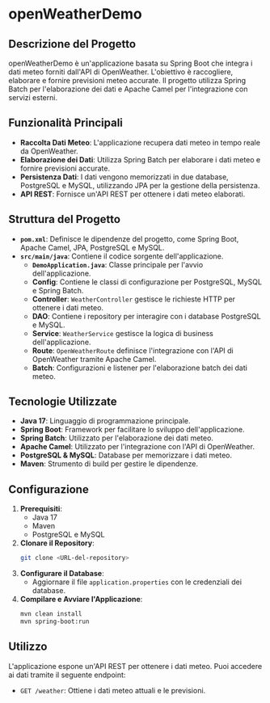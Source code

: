 # openWeatherDemo

## Descrizione del Progetto
openWeatherDemo è un'applicazione basata su Spring Boot che integra i dati meteo forniti dall'API di OpenWeather. L'obiettivo è raccogliere, elaborare e fornire previsioni meteo accurate. Il progetto utilizza Spring Batch per l'elaborazione dei dati e Apache Camel per l'integrazione con servizi esterni.

## Funzionalità Principali
- **Raccolta Dati Meteo**: L'applicazione recupera dati meteo in tempo reale da OpenWeather.
- **Elaborazione dei Dati**: Utilizza Spring Batch per elaborare i dati meteo e fornire previsioni accurate.
- **Persistenza Dati**: I dati vengono memorizzati in due database, PostgreSQL e MySQL, utilizzando JPA per la gestione della persistenza.
- **API REST**: Fornisce un'API REST per ottenere i dati meteo elaborati.

## Struttura del Progetto
- **`pom.xml`**: Definisce le dipendenze del progetto, come Spring Boot, Apache Camel, JPA, PostgreSQL e MySQL.
- **`src/main/java`**: Contiene il codice sorgente dell'applicazione.
  - **`DemoApplication.java`**: Classe principale per l'avvio dell'applicazione.
  - **Config**: Contiene le classi di configurazione per PostgreSQL, MySQL e Spring Batch.
  - **Controller**: `WeatherController` gestisce le richieste HTTP per ottenere i dati meteo.
  - **DAO**: Contiene i repository per interagire con i database PostgreSQL e MySQL.
  - **Service**: `WeatherService` gestisce la logica di business dell'applicazione.
  - **Route**: `OpenWeatherRoute` definisce l'integrazione con l'API di OpenWeather tramite Apache Camel.
  - **Batch**: Configurazioni e listener per l'elaborazione batch dei dati meteo.

## Tecnologie Utilizzate
- **Java 17**: Linguaggio di programmazione principale.
- **Spring Boot**: Framework per facilitare lo sviluppo dell'applicazione.
- **Spring Batch**: Utilizzato per l'elaborazione dei dati meteo.
- **Apache Camel**: Utilizzato per l'integrazione con l'API di OpenWeather.
- **PostgreSQL & MySQL**: Database per memorizzare i dati meteo.
- **Maven**: Strumento di build per gestire le dipendenze.

## Configurazione
1. **Prerequisiti**:
   - Java 17
   - Maven
   - PostgreSQL e MySQL
2. **Clonare il Repository**:
   ```sh
   git clone <URL-del-repository>
   ```
3. **Configurare il Database**:
   - Aggiornare il file `application.properties` con le credenziali dei database.
4. **Compilare e Avviare l'Applicazione**:
   ```sh
   mvn clean install
   mvn spring-boot:run
   ```

## Utilizzo
L'applicazione espone un'API REST per ottenere i dati meteo. Puoi accedere ai dati tramite il seguente endpoint:
- `GET /weather`: Ottiene i dati meteo attuali e le previsioni.

